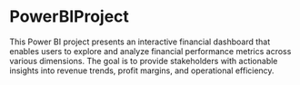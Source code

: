 # PowerBIProject
This Power BI project presents an interactive financial dashboard that enables users to explore and analyze financial performance metrics across various dimensions. The goal is to provide stakeholders with actionable insights into revenue trends, profit margins, and operational efficiency.
